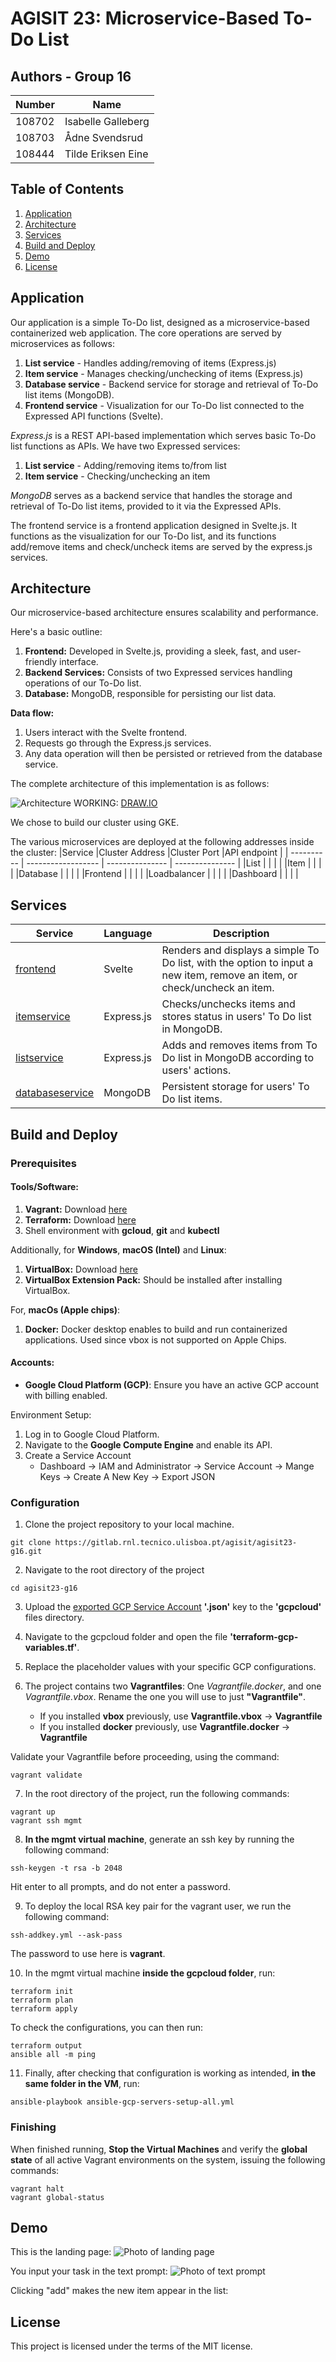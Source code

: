 # AGISIT 23: Microservice-Based To-Do List

## Authors - Group 16
| Number | Name               |				
| -------|--------------------|
| 108702 | Isabelle Galleberg |
| 108703 | Ådne Svendsrud     |
| 108444 | Tilde Eriksen Eine | 

## Table of Contents
1. [Application](#application)
3. [Architecture](#architecture)
4. [Services](#services)
5. [Build and Deploy](#build-and-Deploy)
6. [Demo](#demo)
7.  [License](#license)


## Application
Our application is a simple To-Do list, designed as a microservice-based containerized web application. The core operations are served by microservices as follows:

1. **List service** - Handles adding/removing of items (Express.js)
2. **Item service** - Manages checking/unchecking of items (Express.js)
3. **Database service** - Backend service for storage and retrieval of To-Do list items (MongoDB).
4. **Frontend service** - Visualization for our To-Do list connected to the Expressed API functions (Svelte).

_Express.js_ is a REST API-based implementation which serves basic To-Do list functions as APIs. We have two Expressed services:
1. **List service** - Adding/removing items to/from list
2. **Item service** - Checking/unchecking an item

_MongoDB_ serves as a backend service that handles the storage and retrieval of To-Do list items, provided to it via the Expressed APIs. 

The frontend service is a frontend application designed in Svelte.js. It functions as the visualization for our To-Do list, and its functions add/remove items and check/uncheck items are served by the express.js services.

## Architecture 
Our microservice-based architecture ensures scalability and performance. 

Here's a basic outline:

1. **Frontend:** Developed in Svelte.js, providing a sleek, fast, and user-friendly interface.
2. **Backend Services:** Consists of two Expressed services handling operations of our To-Do list.
3. **Database:** MongoDB, responsible for persisting our list data.


**Data flow:**
1. Users interact with the Svelte frontend.
2. Requests go through the Express.js services.
3. Any data operation will then be persisted or retrieved from the database service.


The complete architecture of this implementation is as follows:

![Architecture](./report/assets/architecture.png)
WORKING: [DRAW.IO](https://drive.google.com/file/d/1YTpFg0gd-9eK2pGvSjLzb5hUPA-y5P1c/view?usp=share_link)

We chose to build our cluster using GKE. 

The various microservices are deployed at the following addresses inside the cluster:
|Service       |Cluster Address       |Cluster Port       |API endpoint       |
|  ----------  |  ------------------  |  ---------------  |  ---------------  |
|List          |       |       |       |
|Item          |       |       |       |
|Database      |       |       |       |
|Frontend      |       |       |       |
|Loadbalancer  |       |       |       |
|Dashboard     |       |       |       |




## Services
| Service                         | Language      |Description                                                          |
| ------------------------------- | ------------- | ------------------------------------------------------------------- |
| [frontend](/microservices/frontend/)    | Svelte        | Renders and displays a simple To Do list, with the option to input a new item, remove an item, or check/uncheck an item.  |
| [itemservice](/microservices/itemservice/)  | Express.js | Checks/unchecks items and stores status in users' To Do list in MongoDB. |
| [listservice](/microservices/listservice/) | Express.js | Adds and removes items from To Do list in MongoDB according to users' actions.   |
| [databaseservice](/microservices/databaseservice/) | MongoDB | Persistent storage for users' To Do list items. |


## Build and Deploy
### Prerequisites
#### Tools/Software:
1. **Vagrant:** Download [here](https://developer.hashicorp.com/vagrant/downloads)
2. **Terraform:** Download [here](https://developer.hashicorp.com/terraform/downloads)
3. Shell environment with **gcloud**, **git** and **kubectl**

Additionally, for **Windows**, **macOS (Intel)** and **Linux**:
1. **VirtualBox:** Download [here](https://www.virtualbox.org/wiki/Downloads)
2. **VirtualBox Extension Pack:** Should be installed after installing VirtualBox.

For, **macOs (Apple chips)**:
1. **Docker:** Docker desktop enables to build and run containerized applications. Used since vbox is not supported on Apple Chips.


#### Accounts:
- **Google Cloud Platform (GCP)**: Ensure you have an active GCP account with billing enabled.

Environment Setup:
1. Log in to Google Cloud Platform.
2. Navigate to the **Google Compute Engine** and enable its API.
3. Create a Service Account 
   - Dashboard -> IAM and Administrator -> Service Account -> Mange Keys -> Create A New Key -> Export JSON

### Configuration
1. Clone the project repository to your local machine.
```
git clone https://gitlab.rnl.tecnico.ulisboa.pt/agisit/agisit23-g16.git
```
2. Navigate to the root directory of the project
```
cd agisit23-g16
```
3. Upload the [exported GCP Service Account](#accounts) **'.json'** key to the **'gcpcloud'** files directory.

4. Navigate to the gcpcloud folder and open the file **'terraform-gcp-variables.tf'**.

5. Replace the placeholder values with your specific GCP configurations.

6. The project contains two **Vagrantfiles**: One _Vagrantfile.docker_, and one _Vagrantfile.vbox_. Rename the one you will use to just **"Vagrantfile"**.
    - If you installed **vbox** previously, use **Vagrantfile.vbox** -> **Vagrantfile**
    - If you installed **docker** previously, use **Vagrantfile.docker** -> **Vagrantfile**

Validate your Vagrantfile before proceeding, using the command:
```
vagrant validate
```

7. In the root directory of the project, run the following commands:
```
vagrant up
vagrant ssh mgmt
```
8. **In the mgmt virtual machine**, generate an ssh key by running the following command:

```
ssh-keygen -t rsa -b 2048
```
Hit enter to all prompts, and do not enter a password.

9. To deploy the local RSA key pair for the vagrant user, we run the following command:

```
ssh-addkey.yml --ask-pass
```
The password to use here is **vagrant**.

10. In the mgmt virtual machine **inside the gcpcloud folder**, run:

```
terraform init
terraform plan
terraform apply
```
To check the configurations, you can then run:

```
terraform output
ansible all -m ping
```
11. Finally, after checking that configuration is working as intended, **in the same folder in the VM**, run:
```
ansible-playbook ansible-gcp-servers-setup-all.yml
```

### Finishing
When finished running, **Stop the Virtual Machines** and verify the **global state** of all active Vagrant environments on the system, issuing the following commands:

```
vagrant halt
vagrant global-status
```


## Demo
This is the landing page:
![Photo of landing page](/report/assets/landingpage.png)

You input your task in the text prompt:
![Photo of text prompt](/report/assets/enterprompt.png)

Clicking "add" makes the new item appear in the list:



## License
This project is licensed under the terms of the MIT license.
